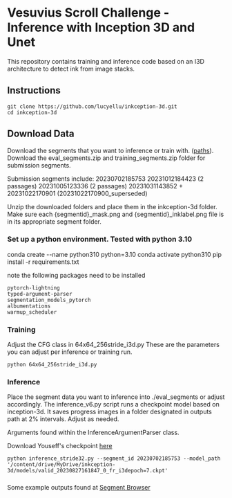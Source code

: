 # Vesuvius Scroll Challenge - Inference with Inception 3D and Unet

This repository contains training and inference code based on an I3D architecture to detect ink from image stacks.


## Instructions

```
git clone https://github.com/lucyellu/inkception-3d.git
cd inkception-3d

```




## Download Data
Download the segments that you want to inference or train with. ([paths](http://dl.ash2txt.org/full-scrolls/Scroll1.volpkg/paths/)).   
Download the eval_segments.zip and training_segments.zip folder for submission segments. 

Submission segments include: 
    20230702185753 
    20231012184423 (2 passages) 
    20231005123336 (2 passages)
    20231031143852 + 20231022170901 (20231022170900_superseded)
    
Unzip the downloaded folders and place them in the inkception-3d folder.
Make sure each {segmentid}_mask.png and {segmentid}_inklabel.png file is in its appropriate segment folder.



### Set up a python environment. Tested with python 3.10

conda create --name python310 python=3.10
conda activate python310
pip install -r requirements.txt

note the following packages need to be installed

```
pytorch-lightning   
typed-argument-parser   
segmentation_models_pytorch   
albumentations   
warmup_scheduler   
```


### Training

Adjust the CFG class in 64x64_256stride_i3d.py
These are the parameters you can adjust per inference or training run. 


```
python 64x64_256stride_i3d.py
```


### Inference
Place the segment data you want to inference into ./eval_segments or adjust accordingly.
The inference_v6.py script runs a checkpoint model based on inception-3d. It saves progress images in a folder designated in outputs path at 2% intervals. Adjust as needed. 

Arguments found within the InferenceArgumentParser class.

Download Youseff's checkpoint [here](https://drive.google.com/file/d/1fAGZbVPHW6q1hNiI2E2NKzf6TyELzOC4/view?usp=sharing) 


```
python inference_stride32.py --segment_id 20230702185753 --model_path '/content/drive/MyDrive/inkception-3d/models/valid_20230827161847_0_fr_i3depoch=7.ckpt'
```


###
Some example outputs found at [Segment Browser](https://vesuvius.virtual-void.net/) 



    

